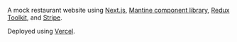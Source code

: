 A mock restaurant website using [Next.js](https://nextjs.org/), [Mantine component library](https://mantine.dev/), [Redux Toolkit](https://redux-toolkit.js.org/), and [Stripe](https://stripe.com/).

Deployed using [Vercel](https://vercel.com/).